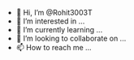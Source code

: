- 👋 Hi, I’m @Rohit3003T
- 👀 I’m interested in ...
- 🌱 I’m currently learning ...
- 💞️ I’m looking to collaborate on ...
- 📫 How to reach me ...

<!---
Rohit3003T/Rohit3003T is a ✨ special ✨ repository because its `README.md` (this file) appears on your GitHub profile.
You can click the Preview link to take a look at your changes.
--->
